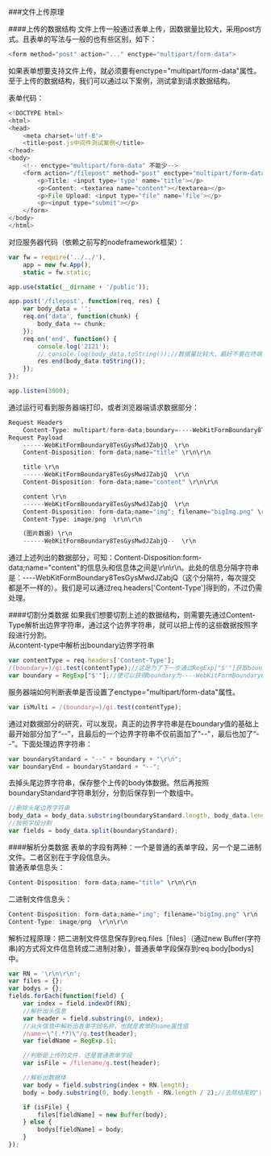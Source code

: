###文件上传原理

####上传的数据结构
文件上传一般通过表单上传，因数据量比较大，采用post方式。且表单的写法与一般的也有些区别，如下：
```javascript
<form method="post" action="..." enctype="multipart/form-data">
```

如果表单想要支持文件上传，就必须要有enctype="multipart/form-data"属性。至于上传的数据结构，我们可以通过以下案例，测试拿到请求数据结构。

表单代码：
```javascript
<!DOCTYPE html>
<html>
<head>
    <meta charset='utf-8'>
    <title>post.js中间件测试案例</title>
</head>
<body>
    <!-- enctype="multipart/form-data" 不能少-->
    <form action="/filepost" method="post" enctype="multipart/form-data">
        <p>Title: <input type='type' name='title'></p>
        <p>Content: <textarea name="content"></textarea></p>
        <p>File Upload: <input type="file" name='file'></p>
        <p><input type="submit"></p>
    </form>
</body>
</html>
```

对应服务器代码（依赖之前写的nodeframework框架）：
```javascript
var fw = require('../../'),
    app = new fw.App(),
    static = fw.static;

app.use(static(__dirname + '/public'));

app.post('/filepost', function(req, res) {
    var body_data = '';
    req.on('data', function(chunk) {
        body_data += chunk;
    });
    req.on('end', function() {
        console.log('2121');
        // console.log(body_data.toString());//数据量比较大，最好不要在终端打印，可以通过浏览器查看
        res.end(body_data.toString());
    });
});

app.listen(3000);
```

通过运行可看到服务器端打印，或者浏览器端请求数据部分：
```javascript
Request Headers
    Content-Type: multipart/form-data;boundary=----WebKitFormBoundary8TesGysMwdJZabjQ
Request Payload
    ------WebKitFormBoundary8TesGysMwdJZabjQ  \r\n
    Content-Disposition: form-data;name="title" \r\n\r\n

    title \r\n
    ------WebKitFormBoundary8TesGysMwdJZabjQ  \r\n
    Content-Disposition: form-data;name="content" \r\n\r\n

    content \r\n
    ------WebKitFormBoundary8TesGysMwdJZabjQ  \r\n
    Content-Disposition: form-data;name="img"; filename="bigImg.png" \r\n
    Content-Type: image/png  \r\n\r\n

    (图片数据) \r\n
    ------WebKitFormBoundary8TesGysMwdJZabjQ--  \r\n
```

通过上述列出的数据部分，可知：Content-Disposition:form-data;name="content"的信息头和信息体之间是\r\n\r\n。此处的信息分隔字符串是：----WebKitFormBoundary8TesGysMwdJZabjQ（这个分隔符，每次提交都是不一样的）。我们是可以通过req.headers['Content-Type']得到的，不过仍需处理。

####切割分类数据
如果我们想要切割上述的数据结构，则需要先通过Content-Type解析出边界字符串，通过这个边界字符串，就可以把上传的这些数据按照字段进行分割。
<br>从content-type中解析出boundary边界字符串
```javascript
var contentType = req.headers['Content-Type'];
/(boundary=)/gi.test(contentType);//这是为了下一步通过RegExp["$'"]获取boundary
var boundary = RegExp["$'"];//便可以获得boundary为----WebKitFormBoundary8TesGysMwdJZabjQ
```

服务器端如何判断表单是否设置了enctype="multipart/form-data"属性。
```javascript
var isMulti = /(boundary=)/gi.test(contentType);
```

通过对数据部分的研究，可以发现，真正的边界字符串是在boundary值的基础上最开始部分加了“--”，且最后的一个边界字符串不仅前面加了"--"，最后也加了“--”。下面处理边界字符串：
```javascript
var boundaryStandard = "--" + boundary + "\r\n";
var boundaryEnd = boundaryStandard + "--";
```

去掉头尾边界字符串，保存整个上传的body体数据。然后再按照boundaryStandard字符串划分，分割后保存到一个数组中。
```javascript
//删除头尾边界字符串
body_data = body_data.substring(boundaryStandard.length, body_data.length - boundaryEnd.length);
//按照字段分割
var fields = body_data.split(boundaryStandard);
```

####解析分类数据
表单的字段有两种：一个是普通的表单字段，另一个是二进制文件。二者区别在于字段信息头。
<br>普通表单信息头：
```javascript
Content-Disposition: form-data;name="title" \r\n\r\n
```

二进制文件信息头：
```javascript
Content-Disposition: form-data;name="img"; filename="bigImg.png" \r\n
Content-Type: image/png  \r\n\r\n
```

解析过程原理：把二进制文件信息保存到req.files［files］（通过new Buffer(字符串)的方式将文件信息转成二进制对象），普通表单字段保存到req.body[bodys]中。
```javascript
var RN = '\r\n\r\n';
var files = {};
var bodys = {};
fields.forEach(function(field) {
    var index = field.indexOf(RN);
    //解析出头信息
    var header = field.substring(0, index);
    //从头信息中解析出表单字段名称，也就是表单的name属性值
    /name＝\"(.*?)\"/g.test(header);
    var fieldName = RegExp.$1;

    //判断是上传的文件，还是普通表单字段
    var isFile = /filename/g.test(header);

    //解析出数据体
    var body = field.substring(index + RN.length);
    body = body.substring(0, body.length - RN.length / 2);//去除结尾的"\r\n"

    if (isFile) {
        files[fieldName] = new Buffer(body);
    } else {
        bodys[fieldName] = body;
    }
});
```